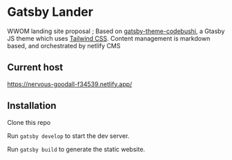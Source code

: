 # Gatsby Lander

WWOM landing site proposal ; Based on [gatsby-theme-codebushi](https://github.com/codebushi/gatsby-theme-codebushi), a Gtasby JS theme which uses [Tailwind CSS](https://tailwindcss.com/).
Content management is markdown based, and orchestrated by netlify CMS

## Current host

https://nervous-goodall-f34539.netlify.app/

## Installation

Clone this repo

Run `gatsby develop`  to start the dev server.

Run `gatsby build` to generate the static website.
